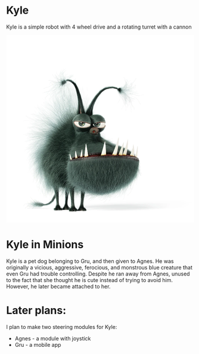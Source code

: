 # Kyle
Kyle is a simple robot with 4 wheel drive and a rotating turret with a cannon

![Kyle image](https://github.com/mzums/arduino/blob/master/projects/Kyle/kyle.png)

# Kyle in Minions
Kyle is a pet dog belonging to Gru, and then given to Agnes. He was originally a vicious, aggressive, ferocious, and monstrous blue creature that even Gru had trouble controlling. Despite he ran away from Agnes, unused to the fact that she thought he is cute instead of trying to avoid him. However, he later became attached to her.

# Later plans:
I plan to make two steering modules for Kyle:
- Agnes - a module with joystick
- Gru - a mobile app
